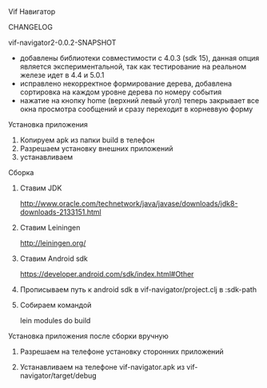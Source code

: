 Vif Навигатор

CHANGELOG

vif-navigator2-0.0.2-SNAPSHOT
- добавлены библиотеки совместимости с 4.0.3 (sdk 15), данная опция является экспериментальной, так как тестирование на реальном железе идет в 4.4 и 5.0.1
- исправлено некорректное формирование дерева, добавлена сортировка на каждом уровне дерева по номеру события
- нажатие на кнопку home (верхний левый угол) теперь закрывает все окна просмотра сообщений и сразу переходит в корневвую форму


Установка приложения 

1. Копируем apk из папки build в телефон
2. Разрешаем установку внешних приложений
3. устанавливаем

Сборка

1. Ставим JDK

    http://www.oracle.com/technetwork/java/javase/downloads/jdk8-downloads-2133151.html
2. Ставим Leiningen

    http://leiningen.org/
3. Ставим Android sdk

    https://developer.android.com/sdk/index.html#Other
4. Прописываем путь к android sdk в vif-navigator/project.clj в :sdk-path
5. Собираем командой

    lein modules do build
    
Установка приложения после сборки вручную

1. Разрешаем на телефоне установку сторонних приложений

2. Устанавливаем на телефоне vif-navigator.apk из vif-navigator/target/debug

